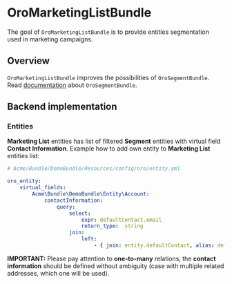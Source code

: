 OroMarketingListBundle
======================

The goal of `OroMarketingListBundle` is to provide entities segmentation used in marketing campaigns.

## Overview

`OroMarketingListBundle` improves the possibilities of `OroSegmentBundle`. Read [documentation](https://github.com/orocrm/platform/blob/master/src/Oro/Bundle/SegmentBundle/README.md) about `OroSegmentBundle`.

## Backend implementation

### Entities

**Marketing List** entities has list of filtered **Segment** entities with virtual field **Contact Information**.
Example how to add own entity to **Marketing List** entities list:

```yml
# Acme/Bundle/DemoBundle/Resources/config/oro/entity.yml

oro_entity:
    virtual_fields:
        Acme\Bundle\DemoBundle\Entity\Account:
            contactInformation:
                query:
                    select:
                        expr: defaultContact.email
                        return_type:  string
                    join:
                        left:
                            - { join: entity.defaultContact, alias: defaultContact }
```


**IMPORTANT:** Please pay attention to **one-to-many** relations, the **contact information** should be defined without ambiguity (case with multiple related addresses, which one will be used).
